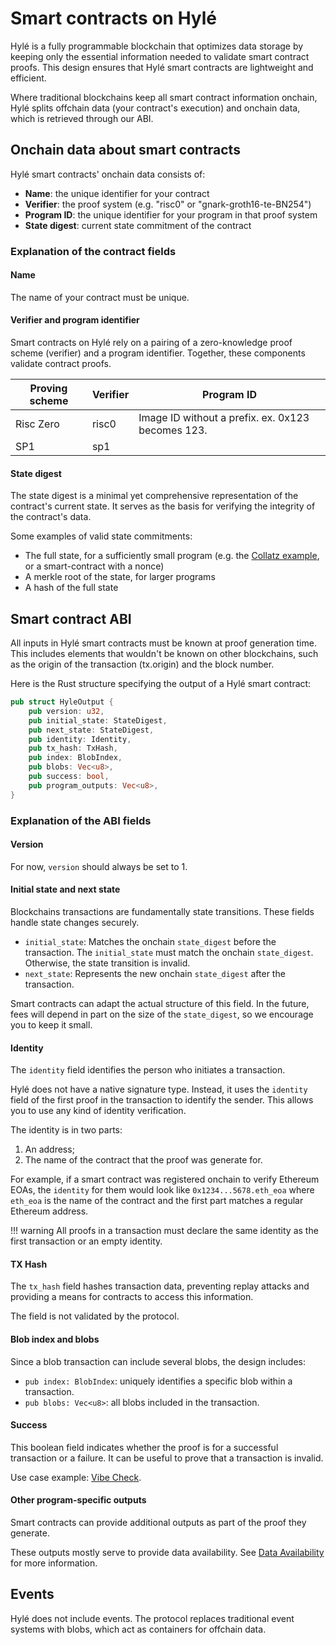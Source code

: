 # Smart contracts on Hylé

Hylé is a fully programmable blockchain that optimizes data storage by keeping only the essential information needed to validate smart contract proofs. This design ensures that Hylé smart contracts are lightweight and efficient.

Where traditional blockchains keep all smart contract information onchain, Hylé splits offchain data (your contract's execution) and onchain data, which is retrieved through our ABI.

## Onchain data about smart contracts

Hylé smart contracts' onchain data consists of:

- **Name**: the unique identifier for your contract
- **Verifier**: the proof system (e.g. "risc0" or "gnark-groth16-te-BN254")
- **Program ID**: the unique identifier for your program in that proof system
- **State digest**: current state commitment of the contract

### Explanation of the contract fields

#### Name

The name of your contract must be unique.

#### Verifier and program identifier

Smart contracts on Hylé rely on a pairing of a zero-knowledge proof scheme (verifier) and a program identifier. Together, these components validate contract proofs.

| Proving scheme | Verifier | Program ID                                        |
|----------------|----------|---------------------------------------------------|
| Risc Zero      | risc0    | Image ID without a prefix. ex. 0x123 becomes 123. |
| SP1            | sp1      |                                                   |

<!--- **Cairo**: Cairo smart contracts will be identified by their Class Hash in the future.
- **Noir**: Noir smart contracts are identified by they verifying key.
- **Groth16**: Groth16 programs require a trusted ceremony. As such, their identifier is the verifying key corresponding to the matching private key, which will be unique for each program & ceremony.-->

#### State digest

The state digest is a minimal yet comprehensive representation of the contract's current state. It serves as the basis for verifying the integrity of the contract's data.

Some examples of valid state commitments:

- The full state, for a sufficiently small program (e.g. the [Collatz example](../examples/collatz-example-in-depth.md), or a smart-contract with a nonce)
- A merkle root of the state, for larger programs
- A hash of the full state

## Smart contract ABI

All inputs in Hylé smart contracts must be known at proof generation time. This includes elements that wouldn't be known on other blockchains, such as the origin of the transaction (tx.origin) and the block number.

Here is the Rust structure specifying the output of a Hylé smart contract:

```rust
pub struct HyleOutput {
    pub version: u32,
    pub initial_state: StateDigest,
    pub next_state: StateDigest,
    pub identity: Identity,
    pub tx_hash: TxHash,
    pub index: BlobIndex,
    pub blobs: Vec<u8>,
    pub success: bool,
    pub program_outputs: Vec<u8>,
}
```

### Explanation of the ABI fields

#### Version

For now, `version` should always be set to 1.

#### Initial state and next state

Blockchains transactions are fundamentally state transitions. These fields handle state changes securely.

- `initial_state`: Matches the onchain `state_digest` before the transaction. The `initial_state` must match the onchain `state_digest`. Otherwise, the state transition is invalid.
- `next_state`: Represents the new onchain `state_digest` after the transaction.

Smart contracts can adapt the actual structure of this field. In the future, fees will depend in part on the size of the `state_digest`, so we encourage you to keep it small.

#### Identity

The `identity` field identifies the person who initiates a transaction.

Hylé does not have a native signature type. Instead, it uses the `identity` field of the first proof in the transaction to identify the sender. This allows you to use any kind of identity verification.

The identity is in two parts:

1. An address;
1. The name of the contract that the proof was generate for.

For example, if a smart contract was registered onchain to verify Ethereum EOAs, the `identity` for them would look like `0x1234...5678.eth_eoa` where `eth_eoa` is the name of the contract and the first part matches a regular Ethereum address.

!!! warning
    All proofs in a transaction must declare the same identity as the first transaction or an empty identity.

#### TX Hash

The `tx_hash` field hashes transaction data, preventing replay attacks and providing a means for contracts to access this information.

The field is not validated by the protocol.

#### Blob index and blobs

Since a blob transaction can include several blobs, the design includes:

- `pub index: BlobIndex`: uniquely identifies a specific blob within a transaction.
- `pub blobs: Vec<u8>`: all blobs included in the transaction.

#### Success

This boolean field indicates whether the proof is for a successful transaction or a failure. It can be useful to prove that a transaction is invalid.

Use case example: [Vibe Check](https://github.com/Hyle-org/vibe-check/blob/main/cairo-reco-smile/src/lib.cairo#L297).

#### Other program-specific outputs

Smart contracts can provide additional outputs as part of the proof they generate.

These outputs mostly serve to provide data availability. See [Data Availability](./data-availability.md) for more information.

## Events

Hylé does not include events. The protocol replaces traditional event systems with blobs, which act as containers for offchain data.
